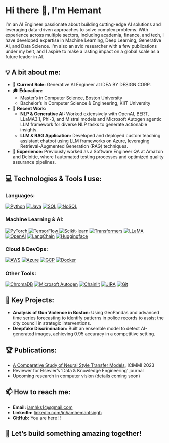 # Hi there 👋, I'm Hemant

I’m an AI Engineer passionate about building cutting-edge AI solutions and leveraging data-driven approaches to solve complex problems. 
With experience across multiple sectors, including academia, finance, and tech, I have developed expertise in Machine Learning, Deep Learning, Generative AI, and Data Science. 
I'm also an avid researcher with a few publications under my belt, and I aspire to make a lasting impact on a global scale as a future leader in AI.


## 💡 A bit about me:
- 🔭 **Current Role:** Generative AI Engineer at IDEA BY DESIGN CORP.
- 🎓 **Education:**  
   - Master’s in Computer Science, Boston University  
   - Bachelor’s in Computer Science & Engineering, KIIT University
- 🌱 **Recent Work:**
  - **NLP & Generative AI:** Worked extensively with OpenAI, BERT, LLaMA3.1, Phi-3, and Mistral models and Microsoft Autogen agentic LLM framework for diverse NLP tasks to generate actionable insights.
  - **LLM & RAG Application:** Developed and deployed custom teaching assistant chatbot using LLM frameworks on Azure, leveraging Retrieval-Augmented Generation (RAG) techniques. 
- 💼 **Experience:** Previously worked as a Software Engineer QA at Amazon and Deloitte, where I automated testing processes and optimized quality assurance pipelines.


## 💻 Technologies & Tools I use:

### Languages:
<a href="#"><img src="https://img.shields.io/badge/Python-3776AB?style=for-the-badge&logo=python&logoColor=white" alt="Python"></a>
<a href="#"><img src="https://img.shields.io/badge/Java-007396?style=for-the-badge&logo=java&logoColor=white" alt="Java"></a>
<a href="#"><img src="https://img.shields.io/badge/SQL-336791?style=for-the-badge&logo=postgresql&logoColor=white" alt="SQL"></a>
<a href="#"><img src="https://img.shields.io/badge/NoSQL-47A248?style=for-the-badge&logo=mongodb&logoColor=white" alt="NoSQL"></a>

### Machine Learning & AI:
<a href="#"><img src="https://img.shields.io/badge/PyTorch-EE4C2C?style=for-the-badge&logo=pytorch&logoColor=white" alt="PyTorch"></a>
<a href="#"><img src="https://img.shields.io/badge/TensorFlow-FF6F00?style=for-the-badge&logo=tensorflow&logoColor=white" alt="TensorFlow"></a>
<a href="#"><img src="https://img.shields.io/badge/Scikit--learn-F7931E?style=for-the-badge&logo=scikit-learn&logoColor=white" alt="Scikit-learn"></a>
<a href="#"><img src="https://img.shields.io/badge/Transformers-FFD700?style=for-the-badge&logo=huggingface&logoColor=white" alt="Transformers"></a>
<a href="#"><img src="https://img.shields.io/badge/LLaMA-20232A?style=for-the-badge&logo=llama&logoColor=white" alt="LLaMA"></a>
<a href="#"><img src="https://img.shields.io/badge/OpenAI-black?style=for-the-badge&logo=openai" alt="OpenAI"></a>
<a href="#"><img src="https://img.shields.io/badge/LangChain-34A853?style=for-the-badge&logo=langchain&logoColor=white" alt="LangChain"></a>
<a href="#"><img src="https://img.shields.io/badge/Huggingface-yellow?style=for-the-badge&logo=huggingface&logoColor=black" alt="Huggingface"></a>

### Cloud & DevOps:
<a href="#"><img src="https://img.shields.io/badge/AWS-FF9900?style=for-the-badge&logo=amazonaws&logoColor=white" alt="AWS"></a>
<a href="#"><img src="https://img.shields.io/badge/Azure-0089D6?style=for-the-badge&logo=microsoftazure&logoColor=white" alt="Azure"></a>
<a href="#"><img src="https://img.shields.io/badge/GCP-4285F4?style=for-the-badge&logo=googlecloud&logoColor=white" alt="GCP"></a>
<a href="#"><img src="https://img.shields.io/badge/Docker-2496ED?style=for-the-badge&logo=docker&logoColor=white" alt="Docker"></a>

### Other Tools:
<a href="#"><img src="https://img.shields.io/badge/ChromaDB-9D50BB?style=for-the-badge&logo=databricks&logoColor=white" alt="ChromaDB"></a>
<a href="#"><img src="https://img.shields.io/badge/Microsoft_Autogen-blue?style=for-the-badge&logo=microsoft&logoColor=white" alt="Microsoft Autogen"></a>
<a href="#"><img src="https://img.shields.io/badge/Chainlit-34A853?style=for-the-badge&logo=chainlit&logoColor=white" alt="Chainlit"></a>
<a href="#"><img src="https://img.shields.io/badge/JIRA-0052CC?style=for-the-badge&logo=jira&logoColor=white" alt="JIRA"></a>
<a href="#"><img src="https://img.shields.io/badge/Git-F05032?style=for-the-badge&logo=git&logoColor=white" alt="Git"></a>



## 🔬 Key Projects:
- **Analysis of Gun Violence in Boston:** Using GeoPandas and advanced time series forecasting to identify patterns in police records to assist the city council in strategic interventions.
- **Deepfake Discrimination:** Built an ensemble model to detect AI-generated images, achieving 0.95 accuracy in a competitive setting.


## 🏆 Publications:
- [A Comparative Study of Neural Style Transfer Models](https://dl.acm.org/doi/10.1145/3647444.3652461), ICIMMI 2023
- Reviewer for Elsevier’s ‘Data & Knowledge Engineering’ journal
- Upcoming research in computer vision (details coming soon)


## 📫 How to reach me:
- **Email:** iamhks14@gmail.com
- **LinkedIn:** [linkedin.com/in/iamhemantsingh](https://www.linkedin.com/in/iamhemantsingh/)
- **GitHub:** You are here !!

## 🌟 Let’s build something amazing together!
